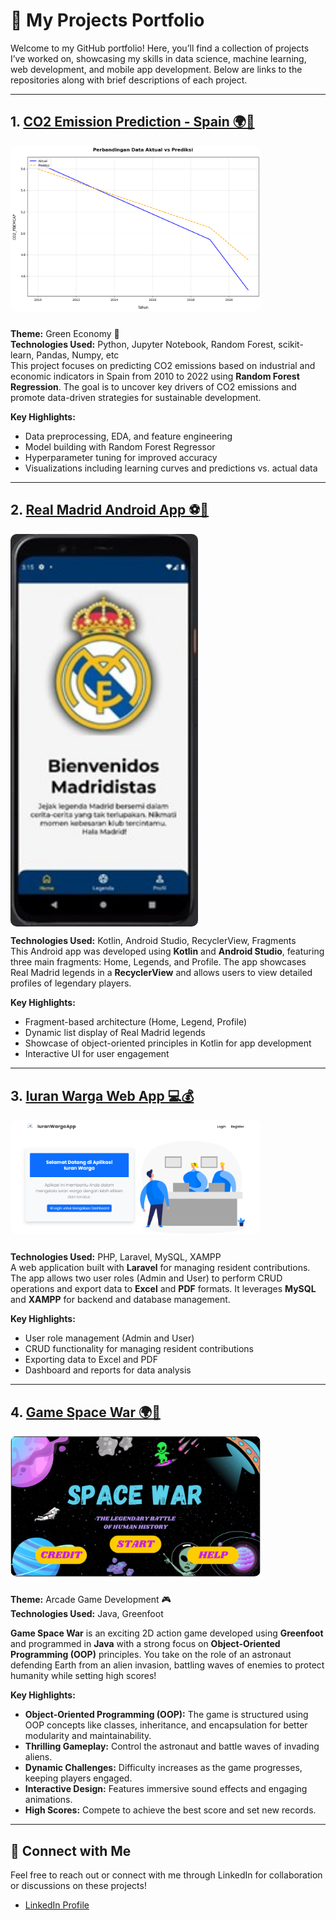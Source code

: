 # 🚀 My Projects Portfolio

Welcome to my GitHub portfolio! Here, you’ll find a collection of projects I’ve worked on, showcasing my skills in data science, machine learning, web development, and mobile app development. Below are links to the repositories along with brief descriptions of each project.

---

## 1. **[CO2 Emission Prediction - Spain 🌍💨](https://github.com/ikhsannovianto/co2-emission-prediction-spain)**  
<img src="docs-images/actual-prediction.png" alt="CO2 Emission Prediction" width="400" style="border-radius: 10px; margin-bottom: 10px;">  

**Theme:** Green Economy 🌱  
**Technologies Used:** Python, Jupyter Notebook, Random Forest, scikit-learn, Pandas, Numpy, etc  
This project focuses on predicting CO2 emissions based on industrial and economic indicators in Spain from 2010 to 2022 using **Random Forest Regression**. The goal is to uncover key drivers of CO2 emissions and promote data-driven strategies for sustainable development. 

**Key Highlights:**  
- Data preprocessing, EDA, and feature engineering  
- Model building with Random Forest Regressor  
- Hyperparameter tuning for improved accuracy  
- Visualizations including learning curves and predictions vs. actual data

---

## 2. **[Real Madrid Android App ⚽📱](https://github.com/ikhsannovianto/Real-Madrid-App)**  
<img src="docs-images/preview-app.jpg" alt="Real Madrid App" width="300" style="border-radius: 10px; margin-bottom: 10px; display: block;"> 

**Technologies Used:** Kotlin, Android Studio, RecyclerView, Fragments  
This Android app was developed using **Kotlin** and **Android Studio**, featuring three main fragments: Home, Legends, and Profile. The app showcases Real Madrid legends in a **RecyclerView** and allows users to view detailed profiles of legendary players.

**Key Highlights:**  
- Fragment-based architecture (Home, Legend, Profile)  
- Dynamic list display of Real Madrid legends  
- Showcase of object-oriented principles in Kotlin for app development  
- Interactive UI for user engagement

---

## 3. **[Iuran Warga Web App 💻💰](https://github.com/ikhsannovianto/Iuran-Warga-App)**  
<img src="docs-images/dashboard-preview.png" alt="Iuran Warga Web App" width="400" style="border-radius: 10px; margin-bottom: 10px;">  

**Technologies Used:** PHP, Laravel, MySQL, XAMPP  
A web application built with **Laravel** for managing resident contributions. The app allows two user roles (Admin and User) to perform CRUD operations and export data to **Excel** and **PDF** formats. It leverages **MySQL** and **XAMPP** for backend and database management.

**Key Highlights:**  
- User role management (Admin and User)  
- CRUD functionality for managing resident contributions  
- Exporting data to Excel and PDF  
- Dashboard and reports for data analysis

---

## 4. **[Game Space War 🌍👾](https://github.com/ikhsannovianto/Game-Space-War)**  
<img src="docs-images/game-preview.png" alt="Game Space War" width="400" style="border-radius: 10px; margin-bottom: 10px;">  

**Theme:** Arcade Game Development 🎮  
**Technologies Used:** Java, Greenfoot  

**Game Space War** is an exciting 2D action game developed using **Greenfoot** and programmed in **Java** with a strong focus on **Object-Oriented Programming (OOP)** principles. You take on the role of an astronaut defending Earth from an alien invasion, battling waves of enemies to protect humanity while setting high scores!

**Key Highlights:**  
- **Object-Oriented Programming (OOP):** The game is structured using OOP concepts like classes, inheritance, and encapsulation for better modularity and maintainability.  
- **Thrilling Gameplay:** Control the astronaut and battle waves of invading aliens.  
- **Dynamic Challenges:** Difficulty increases as the game progresses, keeping players engaged.  
- **Interactive Design:** Features immersive sound effects and engaging animations.  
- **High Scores:** Compete to achieve the best score and set new records. 

---

## 🔗 **Connect with Me**  
Feel free to reach out or connect with me through LinkedIn for collaboration or discussions on these projects!

- [LinkedIn Profile](https://www.linkedin.com/in/ikhsanarinovianto)
